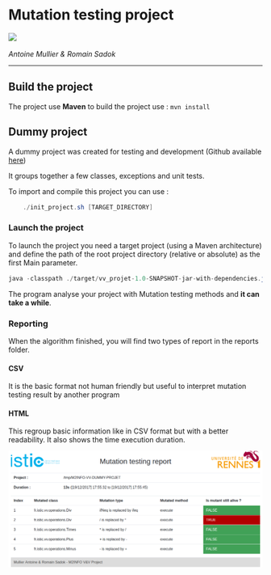 # Mutation testing project
![](https://coveralls.io/repos/github/amullier/M2INFO-VV-PROJET/badge.svg)

_Antoine Mullier & Romain Sadok_

----------------

## Build the project
The project use **Maven** to build the project use  : <code>mvn install</code>

## Dummy project
A dummy project was created for testing and development (Github available [here](https://github.com/amullier/M2INFO-VV-DUMMY-PROJET))

It groups together a few classes, exceptions and unit tests.

To import and compile this project you can use :
``` java
    ./init_project.sh [TARGET_DIRECTORY]
```

### Launch the project
To launch the project you need a target project (using a Maven architecture) and define the
path of the root project directory (relative or absolute) as the first Main parameter.

``` java
java -classpath ./target/vv_projet-1.0-SNAPSHOT-jar-with-dependencies.jar fr.istic.vv.main.Main [PROJECT_DIRECTORY]
```

The program analyse your project with Mutation testing methods and **it can take a while**.

### Reporting
When the algorithm finished, you will find two types of report in the reports folder.

#### CSV
It is the basic format not human friendly but useful to interpret mutation testing result by another program

#### HTML
This regroup basic information like in CSV format but with a better readability. It also shows the 
time execution duration. 

![](./readme-resources/html-report.png)